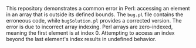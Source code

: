 This repository demonstrates a common error in Perl: accessing an element in an array that is outside its defined bounds. The `bug.pl` file contains the erroneous code, while `bugSolution.pl` provides a corrected version.  The error is due to incorrect array indexing. Perl arrays are zero-indexed, meaning the first element is at index 0. Attempting to access an index beyond the last element's index results in undefined behavior.